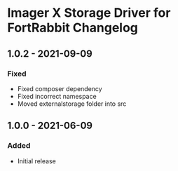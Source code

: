 # Imager X Storage Driver for FortRabbit Changelog

## 1.0.2 - 2021-09-09
### Fixed
- Fixed composer dependency
- Fixed incorrect namespace
- Moved externalstorage folder into src

## 1.0.0 - 2021-06-09
### Added
- Initial release
